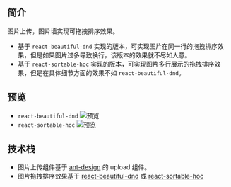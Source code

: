 ## 简介
图片上传，图片墙实现可拖拽排序效果。
- 基于 `react-beautiful-dnd` 实现的版本，可实现图片在同一行的拖拽排序效果，但是如果图片过多导致换行，该版本的效果就不尽如人意。
- 基于 `react-sortable-hoc` 实现的版本，可实现图片多行展示的拖拽排序效果，但是在具体细节方面的效果不如 `react-beautiful-dnd`。

## 预览
- `react-beautiful-dnd`
    ![预览](https://i.loli.net/2020/07/16/sFeBCEScNxJQ47w.gif)
- `react-sortable-hoc`
    ![预览](https://s1.ax1x.com/2020/07/17/Uy5hdK.gif)
    
## 技术栈
- 图片上传组件基于 [ant-design](https://github.com/ant-design/ant-design) 的 upload 组件。
- 图片拖拽排序效果基于 [react-beautiful-dnd](https://github.com/atlassian/react-beautiful-dnd) 或 [react-sortable-hoc](https://github.com/clauderic/react-sortable-hoc) 

